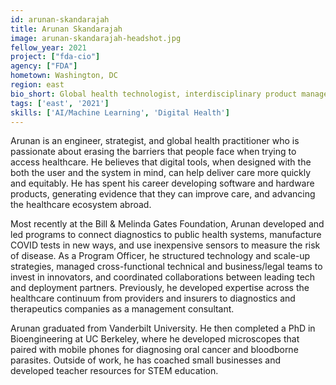 ```yaml
---
id: arunan-skandarajah
title: Arunan Skandarajah
image: arunan-skandarajah-headshot.jpg
fellow_year: 2021
project: ["fda-cio"]
agency: ["FDA"]
hometown: Washington, DC
region: east
bio_short: Global health technologist, interdisciplinary product manager, and systems-scale innovator.
tags: ['east', '2021']
skills: ['AI/Machine Learning', 'Digital Health']
---
```

Arunan is an engineer, strategist, and global health practitioner who is passionate about erasing the barriers that people face when trying to access healthcare. He believes that digital tools, when designed with the both the user and the system in mind, can help deliver care more quickly and equitably. He has spent his career developing software and hardware products, generating evidence that they can improve care, and advancing the healthcare ecosystem abroad.

Most recently at the Bill & Melinda Gates Foundation, Arunan developed and led programs to connect diagnostics to public health systems, manufacture COVID tests in new ways, and use inexpensive sensors to measure the risk of disease. As a Program Officer, he structured technology and scale-up strategies, managed cross-functional technical and business/legal teams to invest in innovators, and coordinated collaborations between leading tech and deployment partners. Previously, he developed expertise across the healthcare continuum from providers and insurers to diagnostics and therapeutics companies as a management consultant.

Arunan graduated from Vanderbilt University. He then completed a PhD in Bioengineering at UC Berkeley, where he developed microscopes that paired with mobile phones for diagnosing oral cancer and bloodborne parasites. Outside of work, he has coached small businesses and developed teacher resources for STEM education.
